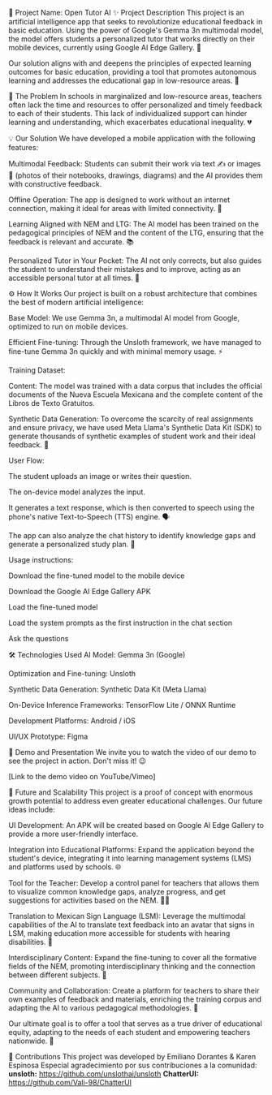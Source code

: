 🚀 Project Name: Open Tutor AI
✨ Project Description
This project is an artificial intelligence app that seeks to revolutionize educational feedback in basic education. Using the power of Google's Gemma 3n multimodal model, the model offers students a personalized tutor that works directly on their mobile devices, currently using Google AI Edge Gallery. 📱

Our solution aligns with and deepens the principles of expected learning outcomes for basic education, providing a tool that promotes autonomous learning and addresses the educational gap in low-resource areas. 🏫

🧐 The Problem
In schools in marginalized and low-resource areas, teachers often lack the time and resources to offer personalized and timely feedback to each of their students. This lack of individualized support can hinder learning and understanding, which exacerbates educational inequality. 💔

💡 Our Solution
We have developed a mobile application with the following features:

Multimodal Feedback: Students can submit their work via text ✍️ or images 📸 (photos of their notebooks, drawings, diagrams) and the AI provides them with constructive feedback.

Offline Operation: The app is designed to work without an internet connection, making it ideal for areas with limited connectivity. 📶

Learning Aligned with NEM and LTG: The AI model has been trained on the pedagogical principles of NEM and the content of the LTG, ensuring that the feedback is relevant and accurate. 📚

Personalized Tutor in Your Pocket: The AI not only corrects, but also guides the student to understand their mistakes and to improve, acting as an accessible personal tutor at all times. 🤖

⚙️ How It Works
Our project is built on a robust architecture that combines the best of modern artificial intelligence:

Base Model: We use Gemma 3n, a multimodal AI model from Google, optimized to run on mobile devices.

Efficient Fine-tuning: Through the Unsloth framework, we have managed to fine-tune Gemma 3n quickly and with minimal memory usage. ⚡

Training Dataset:

Content: The model was trained with a data corpus that includes the official documents of the Nueva Escuela Mexicana and the complete content of the Libros de Texto Gratuitos.

Synthetic Data Generation: To overcome the scarcity of real assignments and ensure privacy, we have used Meta Llama's Synthetic Data Kit (SDK) to generate thousands of synthetic examples of student work and their ideal feedback. 🤖

User Flow:

The student uploads an image or writes their question.

The on-device model analyzes the input.

It generates a text response, which is then converted to speech using the phone's native Text-to-Speech (TTS) engine. 🗣️

The app can also analyze the chat history to identify knowledge gaps and generate a personalized study plan. 🧠

Usage instructions:

Download the fine-tuned model to the mobile device

Download the Google AI Edge Gallery APK

Load the fine-tuned model

Load the system prompts as the first instruction in the chat section

Ask the questions

🛠️ Technologies Used
AI Model: Gemma 3n (Google)

Optimization and Fine-tuning: Unsloth

Synthetic Data Generation: Synthetic Data Kit (Meta Llama)

On-Device Inference Frameworks: TensorFlow Lite / ONNX Runtime

Development Platforms: Android / iOS

UI/UX Prototype: Figma

🎥 Demo and Presentation
We invite you to watch the video of our demo to see the project in action. Don't miss it! 😉

[Link to the demo video on YouTube/Vimeo]

🚀 Future and Scalability
This project is a proof of concept with enormous growth potential to address even greater educational challenges. Our future ideas include:

UI Development: An APK will be created based on Google AI Edge Gallery to provide a more user-friendly interface.

Integration into Educational Platforms: Expand the application beyond the student's device, integrating it into learning management systems (LMS) and platforms used by schools. 🌐

Tool for the Teacher: Develop a control panel for teachers that allows them to visualize common knowledge gaps, analyze progress, and get suggestions for activities based on the NEM. 👩‍🏫

Translation to Mexican Sign Language (LSM): Leverage the multimodal capabilities of the AI to translate text feedback into an avatar that signs in LSM, making education more accessible for students with hearing disabilities. 🤟

Interdisciplinary Content: Expand the fine-tuning to cover all the formative fields of the NEM, promoting interdisciplinary thinking and the connection between different subjects. 🧩

Community and Collaboration: Create a platform for teachers to share their own examples of feedback and materials, enriching the training corpus and adapting the AI to various pedagogical methodologies. 🤝

Our ultimate goal is to offer a tool that serves as a true driver of educational equity, adapting to the needs of each student and empowering teachers nationwide. 💪

🤝 Contributions
This project was developed by Emiliano Dorantes & Karen Espinosa
Especial agradecimiento por sus contribuciones a la comunidad: 
**unsloth:** https://github.com/unslothai/unsloth
**ChatterUI:** https://github.com/Vali-98/ChatterUI 

